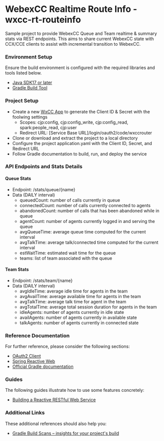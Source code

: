 # WebexCC Realtime Route Info - wxcc-rt-routeinfo
Sample project to provide WebexCC Queue and Team realtime & summary stats via REST endpoints. This aims to share current WebexCC state with CCX/CCE clients to assist with incremental transition to WebexCC.

### Environment Setup
Ensure the build environment is configured with the required libraries and tools listed below.

* [Java SDK17 or later](https://www.oracle.com/java/technologies/javase/jdk17-archive-downloads.html)
* [Gradle Build Tool](https://gradle.org/releases/)

### Project Setup

* Create a new [WxCC App](https://developer.webex-cx.com/my-apps) to generate the Client ID & Secret with the foolwing settings
  * Scopes: cjp:config, cjp:config_write, cjp:config_read, spark:people_read, cjp:user
  * Redirect URL: [Service Base URL]/login/oauth2/code/wxccrouter
* Clone or download and extract the project to a local directory
* Configure the project application.yaml with the Client ID, Secret, and Redirect URL
* Follow Gradle documentation to build, run, and deploy the service	

### API Endpoints and Stats Details
#### Queue Stats 
* Endpoint: /stats/queue/{name}
* Data (DAILY interval)
  * queuedCount: number of calls currently in queue
  * connectedCount: number of calls currently connected to agents
  * abandonedCount: number of calls that has been abandoned while in queue
  * agentCount: number of agents currently logged in and serving the queue
  * avgQueueTime: average queue time computed for the current interval
  * avgTalkTime: average talk/connected time computed for the current interval
  * estWaitTime: estimated wait time for the queue
  * teams: list of team associated with the queue
  
#### Team Stats
* Endpoint: /stats/team/{name}
* Data (DAILY interval)
  * avgIdleTime: average idle time for agents in the team
  * avgAvailTime: average available time for agents in the team
  * avgTalkTime: average talk time for agent in the team
  * avgTotalTime: average total session duration for agents in the team
  * idleAgents: number of agents currently in idle state
  * availAgents: number of agents currently in available state
  * talkAgents: number of agents currently in connected state 


### Reference Documentation
For further reference, please consider the following sections:

* [OAuth2 Client](https://docs.spring.io/spring-boot/docs/3.3.4/reference/htmlsingle/index.html#web.security.oauth2.client)
* [Spring Reactive Web](https://docs.spring.io/spring-boot/docs/3.3.4/reference/htmlsingle/index.html#web.reactive)
* [Official Gradle documentation](https://docs.gradle.org)

### Guides
The following guides illustrate how to use some features concretely:

* [Building a Reactive RESTful Web Service](https://spring.io/guides/gs/reactive-rest-service/)

### Additional Links
These additional references should also help you:

* [Gradle Build Scans – insights for your project's build](https://scans.gradle.com#gradle)

